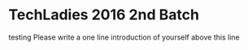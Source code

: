 # TechLadies 2016 2nd Batch
testing
Please write a one line introduction of yourself above this line

